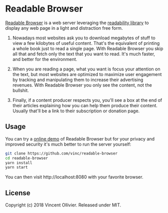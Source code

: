 Readable Browser
================

[Readable Browser](https://github.com/vinc/readable-browser) is a web server
leveraging the [readability library](https://github.com/mozilla/readability)
to display any web page in a light and distraction free form.

1. Nowadays most websites ask you to download megabytes of stuff to view a few
   kilobytes of useful content. That's the equivalent of printing a whole book
   just to read a single page. With Readable Browser you skip all that and
   fetch only the text that you want to read. It's much faster, and better for
   the environment.

2. When you are reading a page, what you want is focus your attention on the
   text, but most websites are optimized to maximize user engagement by
   tracking and manipulating them to increase their advertising revenues.
   With Readable Browser you only see the content, not the bullshit.

3. Finally, if a content producer respects you, you'll see a box at the end
   of their articles explaining how you can help them produce their content.
   Usually that'll be a link to their subscription or donation page.


Usage
-----

You can try a [online demo](https://readable.vinc.cc) of Readable Browser but
for your privacy and improved security it's much better to run the server
yourself:

```bash
git clone https://github.com/vinc/readable-browser
cd readable-browser
yarn install
yarn start
```

You can then visit http://localhost:8080 with your favorite browser.


License
-------

Copyright (c) 2018 Vincent Ollivier. Released under MIT.
